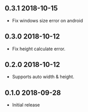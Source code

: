 ## 0.3.1 2018-10-15

* Fix windows size error on android

## 0.3.0 2018-10-12

* Fix height calculate error.

## 0.2.0 2018-10-12

* Supports auto width & height.

## 0.1.0 2018-09-28
* Initial release